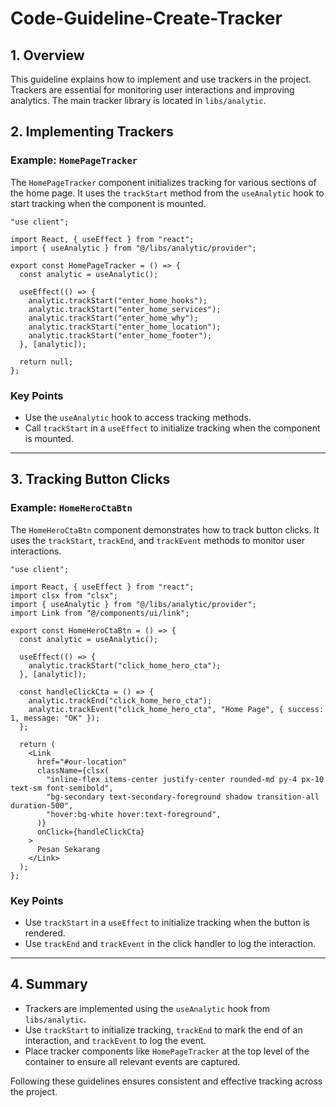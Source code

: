 # Code-Guideline-Create-Tracker

## 1. Overview
This guideline explains how to implement and use trackers in the project. Trackers are essential for monitoring user interactions and improving analytics. The main tracker library is located in `libs/analytic`.

## 2. Implementing Trackers

### Example: `HomePageTracker`
The `HomePageTracker` component initializes tracking for various sections of the home page. It uses the `trackStart` method from the `useAnalytic` hook to start tracking when the component is mounted.

```tsx
"use client";

import React, { useEffect } from "react";
import { useAnalytic } from "@/libs/analytic/provider";

export const HomePageTracker = () => {
  const analytic = useAnalytic();

  useEffect(() => {
    analytic.trackStart("enter_home_hooks");
    analytic.trackStart("enter_home_services");
    analytic.trackStart("enter_home_why");
    analytic.trackStart("enter_home_location");
    analytic.trackStart("enter_home_footer");
  }, [analytic]);

  return null;
};
```

### Key Points
- Use the `useAnalytic` hook to access tracking methods.
- Call `trackStart` in a `useEffect` to initialize tracking when the component is mounted.

---

## 3. Tracking Button Clicks

### Example: `HomeHeroCtaBtn`
The `HomeHeroCtaBtn` component demonstrates how to track button clicks. It uses the `trackStart`, `trackEnd`, and `trackEvent` methods to monitor user interactions.

```tsx
"use client";

import React, { useEffect } from "react";
import clsx from "clsx";
import { useAnalytic } from "@/libs/analytic/provider";
import Link from "@/components/ui/link";

export const HomeHeroCtaBtn = () => {
  const analytic = useAnalytic();

  useEffect(() => {
    analytic.trackStart("click_home_hero_cta");
  }, [analytic]);

  const handleClickCta = () => {
    analytic.trackEnd("click_home_hero_cta");
    analytic.trackEvent("click_home_hero_cta", "Home Page", { success: 1, message: "OK" });
  };

  return (
    <Link
      href="#our-location"
      className={clsx(
        "inline-flex items-center justify-center rounded-md py-4 px-10 text-sm font-semibold",
        "bg-secondary text-secondary-foreground shadow transition-all duration-500",
        "hover:bg-white hover:text-foreground",
      )}
      onClick={handleClickCta}
    >
      Pesan Sekarang
    </Link>
  );
};
```

### Key Points
- Use `trackStart` in a `useEffect` to initialize tracking when the button is rendered.
- Use `trackEnd` and `trackEvent` in the click handler to log the interaction.

---

## 4. Summary
- Trackers are implemented using the `useAnalytic` hook from `libs/analytic`.
- Use `trackStart` to initialize tracking, `trackEnd` to mark the end of an interaction, and `trackEvent` to log the event.
- Place tracker components like `HomePageTracker` at the top level of the container to ensure all relevant events are captured.

Following these guidelines ensures consistent and effective tracking across the project.
